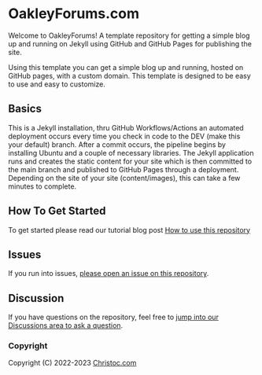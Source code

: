 # OakleyForums.com

Welcome to OakleyForums! A template repository for getting a simple blog up and running on Jekyll using GitHub and GitHub Pages for publishing the site.

Using this template you can get a simple blog up and running, hosted on GitHub pages, with a custom domain. This template is designed to be easy to use and easy to customize.

## Basics
This is a Jekyll installation, thru GitHub Workflows/Actions an automated deployment occurs every time you check in code to the DEV (make this your default) branch. After a commit occurs, the pipeline begins by installing Ubuntu and a couple of necessary libraries. The Jekyll application runs and creates the static content for your site which is then committed to the main branch and published to GitHub Pages through a deployment. Depending on the site of your site (content/images), this can take a few minutes to complete.

## How To Get Started
To get started please read our tutorial blog post [How to use this repository](http://www.OakleyForums.com/easy-installation-instructions-for-jekyll)

## Issues 
If you run into issues, [please open an issue on this repository](https://github.com/ChrisHammond/OakleyForums.github.io/issues).

## Discussion
If you have questions on the repository, feel free to [jump into our Discussions area to ask a question](https://github.com/ChrisHammond/OakleyForums.github.io/discussions).

### Copyright

Copyright (C) 2022-2023 [Christoc.com](https://www.christoc.com/)
